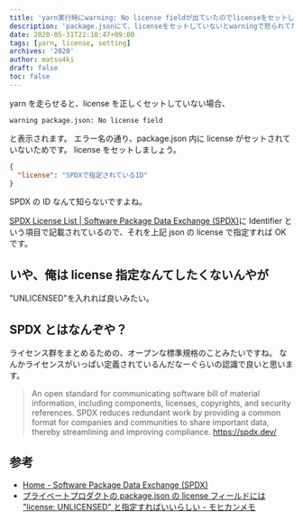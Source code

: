 ```yaml
---
title: 'yarn実行時にwarning: No license fieldが出ていたのでlicenseをセットした'
description: 'package.jsonにて、licenseをセットしていないとwarningで怒られてたので、それを解決した記事です。'
date: 2020-05-31T22:10:47+09:00
tags: [yarn, license, setting]
archives: '2020'
author: matsu4ki
draft: false
toc: false
---
```


yarn を走らせると、license を正しくセットしていない場合、

```shell
warning package.json: No license field
```

と表示されます。
エラー名の通り、package.json 内に license がセットされていないためです。
license をセットしましょう。

```json
{
  "license": "SPDXで指定されているID"
}
```

SPDX の ID なんて知らないですよね。

[SPDX License List | Software Package Data Exchange (SPDX)](https://spdx.org/licenses/)に Identifier という項目で記載されているので、それを上記 json の license で指定すれば OK です。

## いや、俺は license 指定なんてしたくないんやが

"UNLICENSED"を入れれば良いみたい。

## SPDX とはなんぞや？

ライセンス群をまとめるための、オープンな標準規格のことみたいですね。
なんかライセンスがいっぱい定義されているんだなーぐらいの認識で良いと思います。

> An open standard for communicating software bill of material information, including components, licenses, copyrights, and security references. SPDX reduces redundant work by providing a common format for companies and communities to share important data, thereby streamlining and improving compliance.
>https://spdx.dev/

## 参考

- [Home - Software Package Data Exchange (SPDX)](https://spdx.dev/)
- [プライベートプロダクトの package.json の license フィールドには &quot;license: UNLICENSED&quot; と指定すればいいらしい - モヒカンメモ](https://blog.pinkumohikan.com/entry/set-unlicensed-to-license-field-when-private-product)
